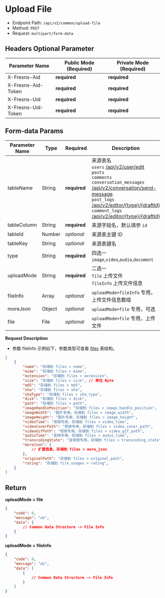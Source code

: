 # Upload File

- Endpoint Path: `/api/v2/common/upload-file`
- Method: `POST`
- Request: `multipart/form-data`

## Headers Optional Parameter

| Parameter Name | Public Mode (Required) | Private Mode (Required) |
| --- | --- | --- |
| X-Fresns-Aid | **required** | **required** |
| X-Fresns-Aid-Token | **required** | **required** |
| X-Fresns-Uid | **required** | **required** |
| X-Fresns-Uid-Token | **required** | **required** |

## Form-data Params

| Parameter Name | Type | Required | Description |
| --- | --- | --- | --- |
| tableName | String | **required** | 来源表名<br>`users` [/api/v2/user/edit](../user/edit.md)<br>`posts`<br>`comments`<br>`conversation_messages` [/api/v2/conversation/send-message](../message/conversation-send.md)<br>`post_logs` [/api/v2/editor/{type}/{draftId}](../editor/update.md)<br>`comment_logs` [/api/v2/editor/{type}/{draftId}](../editor/update.md) |
| tableColumn | String | **required** | 来源字段名，默认填参 `id` |
| tableId | Number | *optional* | 来源表主键 ID |
| tableKey | String | *optional* | 来源表键名 |
| type | String | **required** | 四选一 `image`,`video`,`audio`,`document` |
| uploadMode | String | **required** | 二选一<br>`file` 上传文件<br>`fileInfo` 上传文件信息 |
| fileInfo | Array | *optional* | `uploadMode=fileInfo` 专用，上传文件信息数组 |
| moreJson | Object | *optional* | `uploadMode=file` 专用，可选 |
| file | File | *optional* | `uploadMode=file` 专用，上传文件 |

**Request Description**

- 参数 fileInfo 示例如下，参数类型可查看 [files](../../database/systems/files.md) 表结构。

```json
[
    {
        "name": "存储到 files > name",
        "mime": "存储到 files > mime",
        "extension": "存储到 files > extension",
        "size": "存储到 files > size", // 单位 Byte
        "md5": "存储到 files > md5",
        "sha": "存储到 files > sha",
        "shaType": "存储到 files > sha_type",
        "disk": "存储到 files > disk",
        "path": "存储到 files > path",
        "imageHandlePosition": "存储到 files > image_handle_position",
        "imageWidth": "图片专用，存储到 files > image_width",
        "imageHeight": "图片专用，存储到 files > image_height",
        "videoTime": "视频专用，存储到 files > video_time",
        "videoCoverPath": "视频专用，存储到 files > video_cover_path",
        "videoGifPath": "视频专用，存储到 files > video_gif_path",
        "audioTime": "音频专用，存储到 files > audio_time",
        "transcodingState": "音视频专用，存储到 files > transcoding_state",
        "moreJson": {
            // 扩展信息，存储到 files > more_json
        },
        "originalPath": "存储到 files > original_path",
        "rating": "存储到 file_usages > rating",
    }
]
```

## Return

**uploadMode = file**

```json
{
    "code": 0,
    "message": "ok",
    "data": {
        // Common Data Structure -> File Info
    }
}
```

**uploadMode = fileInfo**

```json
{
    "code": 0,
    "message": "ok",
    "data": [
        {
            // Common Data Structure -> File Info
        }
    ]
}
```
